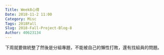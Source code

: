 ```yaml
---
Title: Week8心得
Date: 2018-11-2 11:00
Category: Misc
Tags: 2018Fall
Slug: 2018-Fall-Project-Blog-8
Author: 40623134
---
```


下周就要做統整了然後是分組專題，不能被自己的懶性打敗，還有找組員的問題。